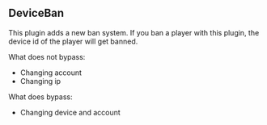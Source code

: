 DeviceBan
-

This plugin adds a new ban system. If you ban a player with this plugin, the device id
of the player will get banned.

What does not bypass:
- Changing account
- Changing ip

What does bypass:
- Changing device and account